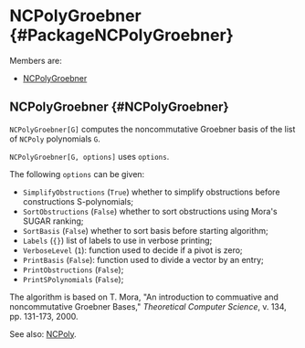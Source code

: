 # NCPolyGroebner {#PackageNCPolyGroebner}

Members are:

* [NCPolyGroebner](#NCPolyGroebner)

## NCPolyGroebner {#NCPolyGroebner}

`NCPolyGroebner[G]` computes the noncommutative Groebner basis of the
list of `NCPoly` polynomials `G`.

`NCPolyGroebner[G, options]` uses `options`.

The following `options` can be given:

- `SimplifyObstructions` (`True`) whether to simplify obstructions
  before constructions S-polynomials;
- `SortObstructions` (`False`) whether to sort obstructions using
  Mora's SUGAR ranking;
- `SortBasis` (`False`) whether to sort basis before starting
  algorithm;
- `Labels` (`{}`) list of labels to use in verbose printing;
- `VerboseLevel` (`1`): function used to decide if a pivot is zero;
- `PrintBasis` (`False`): function used to divide a vector by an entry;
- `PrintObstructions` (`False`);
- `PrintSPolynomials` (`False`);

The algorithm is based on T. Mora, "An introduction to commuative and
noncommutative Groebner Bases," *Theoretical Computer Science*, v. 134,
pp. 131-173, 2000.

See also:
[NCPoly](#NCPoly).

